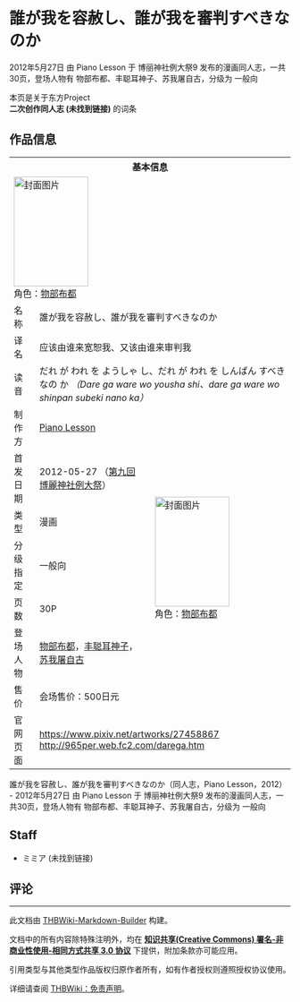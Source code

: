 # 誰が我を容赦し、誰が我を審判すべきなのか

<!-- source html: G:\repos\THBWiki-Markdown-Builder\THBWikiMarkdown\Temp\main\0\0b\ns0%3A%E8%AA%B0%E3%81%8C%E6%88%91%E3%82%92%E5%AE%B9%E8%B5%A6%E3%81%97%E3%80%81%E8%AA%B0%E3%81%8C%E6%88%91%E3%82%92%E5%AF%A9%E5%88%A4%E3%81%99%E3%81%B9%E3%81%8D%E3%81%AA%E3%81%AE%E3%81%8B.html -->

2012年5月27日 由 Piano Lesson 于 博丽神社例大祭9 发布的漫画同人志，一共30页，登场人物有 物部布都、丰聪耳神子、苏我屠自古，分级为 一般向

本页是关于东方Project  
 **二次创作同人志 (未找到链接)** 的词条

## 作品信息

<table><tbody><tr><th colspan="3">基本信息</th></tr><tr><td class="cover-artwork-mobile" colspan="2"><a href="./文件-誰が我を容赦し、誰が我を審判すべきなのか封面.jpg.md" class="image" title="封面图片"><img alt="封面图片" src="https://upload.thwiki.cc/thumb/9/9a/%E8%AA%B0%E3%81%8C%E6%88%91%E3%82%92%E5%AE%B9%E8%B5%A6%E3%81%97%E3%80%81%E8%AA%B0%E3%81%8C%E6%88%91%E3%82%92%E5%AF%A9%E5%88%A4%E3%81%99%E3%81%B9%E3%81%8D%E3%81%AA%E3%81%AE%E3%81%8B%E5%B0%81%E9%9D%A2.jpg/133px-%E8%AA%B0%E3%81%8C%E6%88%91%E3%82%92%E5%AE%B9%E8%B5%A6%E3%81%97%E3%80%81%E8%AA%B0%E3%81%8C%E6%88%91%E3%82%92%E5%AF%A9%E5%88%A4%E3%81%99%E3%81%B9%E3%81%8D%E3%81%AA%E3%81%AE%E3%81%8B%E5%B0%81%E9%9D%A2.jpg" decoding="async" loading="lazy" width="133" height="196" srcset="https://upload.thwiki.cc/thumb/9/9a/%E8%AA%B0%E3%81%8C%E6%88%91%E3%82%92%E5%AE%B9%E8%B5%A6%E3%81%97%E3%80%81%E8%AA%B0%E3%81%8C%E6%88%91%E3%82%92%E5%AF%A9%E5%88%A4%E3%81%99%E3%81%B9%E3%81%8D%E3%81%AA%E3%81%AE%E3%81%8B%E5%B0%81%E9%9D%A2.jpg/199px-%E8%AA%B0%E3%81%8C%E6%88%91%E3%82%92%E5%AE%B9%E8%B5%A6%E3%81%97%E3%80%81%E8%AA%B0%E3%81%8C%E6%88%91%E3%82%92%E5%AF%A9%E5%88%A4%E3%81%99%E3%81%B9%E3%81%8D%E3%81%AA%E3%81%AE%E3%81%8B%E5%B0%81%E9%9D%A2.jpg 1.5x, https://upload.thwiki.cc/thumb/9/9a/%E8%AA%B0%E3%81%8C%E6%88%91%E3%82%92%E5%AE%B9%E8%B5%A6%E3%81%97%E3%80%81%E8%AA%B0%E3%81%8C%E6%88%91%E3%82%92%E5%AF%A9%E5%88%A4%E3%81%99%E3%81%B9%E3%81%8D%E3%81%AA%E3%81%AE%E3%81%8B%E5%B0%81%E9%9D%A2.jpg/265px-%E8%AA%B0%E3%81%8C%E6%88%91%E3%82%92%E5%AE%B9%E8%B5%A6%E3%81%97%E3%80%81%E8%AA%B0%E3%81%8C%E6%88%91%E3%82%92%E5%AF%A9%E5%88%A4%E3%81%99%E3%81%B9%E3%81%8D%E3%81%AA%E3%81%AE%E3%81%8B%E5%B0%81%E9%9D%A2.jpg 2x" data-file-width="504" data-file-height="744"></a><div class="cover-char">角色：<a href="./物部布都.md" title="物部布都">物部布都</a></div></td>
</tr><tr><td class="label">名称</td><td colspan="2"> 誰が我を容赦し、誰が我を審判すべきなのか </td></tr><tr><td class="label">译名</td><td colspan="2"> 应该由谁来宽恕我、又该由谁来审判我 </td></tr><tr><td class="label">读音</td><td colspan="2"> だれ が われ を ようしゃ し、だれ が われ を しんぱん すべき なの か <i>（Dare ga ware wo yousha shi、dare ga ware wo shinpan subeki nano ka）</i> </td></tr><tr><td class="label">制作方</td><td><a href="./Piano_Lesson.md" title="Piano Lesson">Piano Lesson</a></td><td class="cover-artwork" rowspan="7" style="min-width:196px;"><a href="./文件-誰が我を容赦し、誰が我を審判すべきなのか封面.jpg.md" class="image" title="封面图片"><img alt="封面图片" src="https://upload.thwiki.cc/thumb/9/9a/%E8%AA%B0%E3%81%8C%E6%88%91%E3%82%92%E5%AE%B9%E8%B5%A6%E3%81%97%E3%80%81%E8%AA%B0%E3%81%8C%E6%88%91%E3%82%92%E5%AF%A9%E5%88%A4%E3%81%99%E3%81%B9%E3%81%8D%E3%81%AA%E3%81%AE%E3%81%8B%E5%B0%81%E9%9D%A2.jpg/133px-%E8%AA%B0%E3%81%8C%E6%88%91%E3%82%92%E5%AE%B9%E8%B5%A6%E3%81%97%E3%80%81%E8%AA%B0%E3%81%8C%E6%88%91%E3%82%92%E5%AF%A9%E5%88%A4%E3%81%99%E3%81%B9%E3%81%8D%E3%81%AA%E3%81%AE%E3%81%8B%E5%B0%81%E9%9D%A2.jpg" decoding="async" loading="lazy" width="133" height="196" srcset="https://upload.thwiki.cc/thumb/9/9a/%E8%AA%B0%E3%81%8C%E6%88%91%E3%82%92%E5%AE%B9%E8%B5%A6%E3%81%97%E3%80%81%E8%AA%B0%E3%81%8C%E6%88%91%E3%82%92%E5%AF%A9%E5%88%A4%E3%81%99%E3%81%B9%E3%81%8D%E3%81%AA%E3%81%AE%E3%81%8B%E5%B0%81%E9%9D%A2.jpg/199px-%E8%AA%B0%E3%81%8C%E6%88%91%E3%82%92%E5%AE%B9%E8%B5%A6%E3%81%97%E3%80%81%E8%AA%B0%E3%81%8C%E6%88%91%E3%82%92%E5%AF%A9%E5%88%A4%E3%81%99%E3%81%B9%E3%81%8D%E3%81%AA%E3%81%AE%E3%81%8B%E5%B0%81%E9%9D%A2.jpg 1.5x, https://upload.thwiki.cc/thumb/9/9a/%E8%AA%B0%E3%81%8C%E6%88%91%E3%82%92%E5%AE%B9%E8%B5%A6%E3%81%97%E3%80%81%E8%AA%B0%E3%81%8C%E6%88%91%E3%82%92%E5%AF%A9%E5%88%A4%E3%81%99%E3%81%B9%E3%81%8D%E3%81%AA%E3%81%AE%E3%81%8B%E5%B0%81%E9%9D%A2.jpg/265px-%E8%AA%B0%E3%81%8C%E6%88%91%E3%82%92%E5%AE%B9%E8%B5%A6%E3%81%97%E3%80%81%E8%AA%B0%E3%81%8C%E6%88%91%E3%82%92%E5%AF%A9%E5%88%A4%E3%81%99%E3%81%B9%E3%81%8D%E3%81%AA%E3%81%AE%E3%81%8B%E5%B0%81%E9%9D%A2.jpg 2x" data-file-width="504" data-file-height="744"></a><div class="cover-char">角色：<a href="./物部布都.md" title="物部布都">物部布都</a></div></td>
</tr><tr><td class="label">首发日期</td><td>2012-05-27&#160;（<a href="/展会作品列表?e=%E5%8D%9A%E4%B8%BD%E7%A5%9E%E7%A4%BE%E4%BE%8B%E5%A4%A7%E7%A5%AD%239">第九回 博麗神社例大祭</a>）</td></tr><tr><td class="label">类型</td><td>漫画</td></tr><tr><td class="label">分级指定</td><td>一般向</td></tr><tr><td class="label">页数</td><td>30P</td></tr><tr><td class="label">登场人物</td><td><a href="./物部布都.md" title="物部布都">物部布都</a>，<a href="./丰聪耳神子.md" title="丰聪耳神子">丰聪耳神子</a>，<a href="./苏我屠自古.md" title="苏我屠自古">苏我屠自古</a></td></tr><tr><td class="label">售价</td><td>会场售价：500日元</td></tr>
<tr><td class="label">官网页面</td><td colspan="2"><a rel="nofollow" class="external free" href="https://www.pixiv.net/artworks/27458867">https://www.pixiv.net/artworks/27458867</a><br><a rel="nofollow" class="external free" href="http://965per.web.fc2.com/darega.htm">http://965per.web.fc2.com/darega.htm</a></td></tr></tbody></table>

誰が我を容赦し、誰が我を審判すべきなのか（同人志，Piano Lesson，2012） - 2012年5月27日 由 Piano Lesson 于 博丽神社例大祭9 发布的漫画同人志，一共30页，登场人物有 物部布都、丰聪耳神子、苏我屠自古，分级为 一般向

## Staff
- ミミア (未找到链接)


## 评论




---

此文档由 [THBWiki-Markdown-Builder](https://github.com/Delsin-Yu/THBWiki-Markdown-Builder) 构建。

文档中的所有内容除特殊注明外，均在 [**知识共享(Creative Commons) 署名-非商业性使用-相同方式共享 3.0 协议**](https://creativecommons.org/licenses/by-sa/3.0/deed.zh-hans) 下提供，附加条款亦可能应用。

引用类型与其他类型作品版权归原作者所有，如有作者授权则遵照授权协议使用。

详细请查阅 [THBWiki：免责声明](https://thbwiki.cc/THBWiki:%E5%85%8D%E8%B4%A3%E5%A3%B0%E6%98%8E)。

